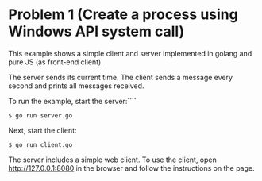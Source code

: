 # Problem 1 (Create a process using Windows API system  call)

This example shows a simple client and server implemented in golang and pure JS (as front-end client).

The server sends its current time.
The client sends a message every second
and prints all messages received.

To run the example, start the server:````

    $ go run server.go

Next, start the client:

    $ go run client.go

The server includes a simple web client. To use the client, open
http://127.0.0.1:8080 in the browser and follow the instructions on the page.
